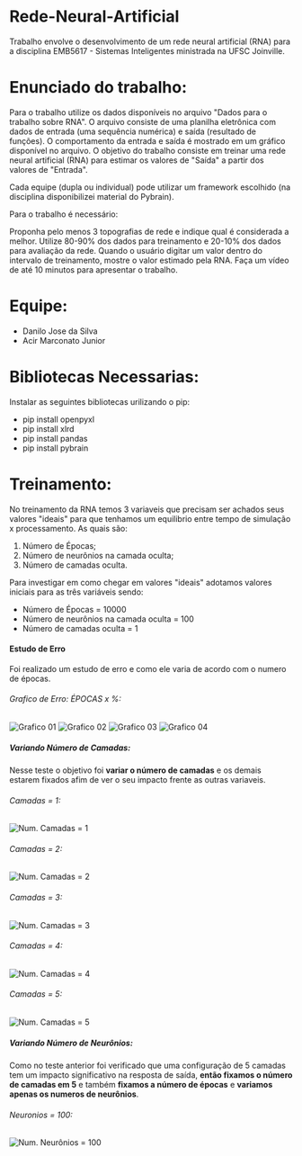 # Rede-Neural-Artificial
Trabalho envolve o desenvolvimento de um rede neural artificial (RNA) para a disciplina EMB5617 - Sistemas Inteligentes ministrada na UFSC Joinville.

# Enunciado do trabalho:
Para o trabalho utilize os dados disponíveis no arquivo "Dados para o trabalho sobre RNA". O arquivo consiste de uma planilha eletrônica com dados de entrada (uma sequência numérica) e saída (resultado de funções). O comportamento da entrada e saída é mostrado em um gráfico disponível no arquivo.  O objetivo do trabalho consiste em treinar uma rede neural artificial (RNA) para estimar os valores de "Saída" a partir dos valores de "Entrada".

Cada equipe (dupla ou individual) pode utilizar um framework escolhido (na disciplina disponibilizei material do Pybrain).

Para o trabalho é necessário:

Proponha pelo menos 3 topografias de rede e indique qual é considerada a melhor.
Utilize 80-90% dos dados para treinamento e 20-10% dos dados para avaliação da rede.
Quando o usuário digitar um valor dentro do intervalo de treinamento, mostre o valor estimado pela RNA.
Faça um vídeo de até 10 minutos para apresentar o trabalho.

# Equipe:
- Danilo Jose da Silva
- Acir Marconato Junior

# Bibliotecas Necessarias:
Instalar as seguintes bibliotecas urilizando o pip:
- pip install openpyxl
- pip install xlrd
- pip install pandas
- pip install pybrain

# Treinamento:

No treinamento da RNA temos 3 variaveis que precisam ser achados seus valores "ideais" para que tenhamos um equilibrio entre tempo de simulação x processamento. As quais são:
1. Número de Épocas;
2. Número de neurônios na camada oculta;
3. Número de camadas oculta.

Para investigar em como chegar em valores "ideais" adotamos valores iniciais para as três variáveis sendo:<br>
- Número de Épocas = 10000
- Número de neurônios na camada oculta = 100
- Número de camadas oculta = 1

#### Estudo de Erro
Foi realizado um estudo de erro e como ele varia de acordo com o numero de épocas.

###### Grafico de Erro: ÉPOCAS x %:
![Grafico 01](https://postimg.cc/BPcfShkL "Grafico 01")
![Grafico 02](https://postimg.cc/7bgkn6hH "Grafico 02")
![Grafico 03](https://postimg.cc/Ln2MCpgz "Grafico 03")
![Grafico 04](https://postimg.cc/bsgf4B14 "Grafico 04")

##### Variando Número de Camadas:
Nesse teste o objetivo foi **variar o número de camadas** e os demais estarem fixados afim de ver o seu impacto frente as outras variaveis.<br>

###### Camadas = 1:
![Num. Camadas = 1](https://i.postimg.cc/L4nvQVjy/E1x1-C1x100-S1x1-EP10000.png "Num. Camadas = 1")

###### Camadas = 2:
![Num. Camadas = 2](https://i.postimg.cc/XJhK6T9s/E1x1-C2x100-S1x1-EP10000.png "Num. Camadas = 2")

###### Camadas = 3:
![Num. Camadas = 3](https://i.postimg.cc/BbHF9tSv/E1x1-C3x100-S1x1-EP10000.png "Num. Camadas = 3")

###### Camadas = 4:
![Num. Camadas = 4](https://i.postimg.cc/QMCWNf8w/E1x1-C4x100-S1x1-EP10000.png "Num. Camadas = 4")

###### Camadas = 5:
![Num. Camadas = 5](https://i.postimg.cc/L5KqTRtF/E1x1-C5x100-S1x1-EP10000.png "Num. Camadas = 5")

##### Variando Número de Neurônios:
Como no teste anterior foi verificado que uma configuração de 5 camadas tem um impacto significativo na resposta de saída, **então fixamos o número de camadas em 5** e também **fixamos a número de épocas** e **variamos apenas os numeros de neurônios**.

###### Neuronios = 100:
![Num. Neurônios = 100](https://i.postimg.cc/L5KqTRtF/E1x1-C5x100-S1x1-EP10000.png "Num. Camadas = 5")